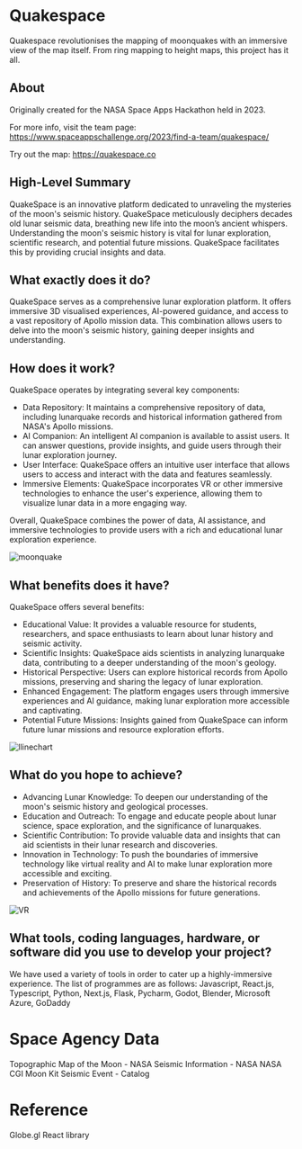 # Quakespace
Quakespace revolutionises the mapping of moonquakes with an immersive view of the map itself. From ring mapping to height maps, this project has it all.

## About
Originally created for the NASA Space Apps Hackathon held in 2023.

For more info, visit the team page: 
https://www.spaceappschallenge.org/2023/find-a-team/quakespace/

Try out the map:
https://quakespace.co

## High-Level Summary
QuakeSpace is an innovative platform dedicated to unraveling the mysteries of the moon's seismic history. QuakeSpace meticulously deciphers decades old lunar seismic data, breathing new life into the moon’s ancient whispers. Understanding the moon's seismic history is vital for lunar exploration, scientific research, and potential future missions. QuakeSpace facilitates this by providing crucial insights and data.

## What exactly does it do?
QuakeSpace serves as a comprehensive lunar exploration platform. It offers immersive 3D visualised experiences, AI-powered guidance, and access to a vast repository of Apollo mission data. This combination allows users to delve into the moon's seismic history, gaining deeper insights and understanding.

## How does it work?
QuakeSpace operates by integrating several key components:

- Data Repository: It maintains a comprehensive repository of data, including lunarquake records and historical information gathered from NASA's Apollo missions.
- AI Companion: An intelligent AI companion is available to assist users. It can answer questions, provide insights, and guide users through their lunar exploration journey.
- User Interface: QuakeSpace offers an intuitive user interface that allows users to access and interact with the data and features seamlessly.
- Immersive Elements: QuakeSpace incorporates VR or other immersive technologies to enhance the user's experience, allowing them to visualize lunar data in a more engaging way.

Overall, QuakeSpace combines the power of data, AI assistance, and immersive technologies to provide users with a rich and educational lunar exploration experience.

![moonquake](https://github.com/heyzaib/quakespace/assets/95955709/7328e3a6-f214-44f0-932c-d07ba309ad28)

## What benefits does it have?
QuakeSpace offers several benefits:

- Educational Value: It provides a valuable resource for students, researchers, and space enthusiasts to learn about lunar history and seismic activity.
- Scientific Insights: QuakeSpace aids scientists in analyzing lunarquake data, contributing to a deeper understanding of the moon's geology.
- Historical Perspective: Users can explore historical records from Apollo missions, preserving and sharing the legacy of lunar exploration.
- Enhanced Engagement: The platform engages users through immersive experiences and AI guidance, making lunar exploration more accessible and captivating.
- Potential Future Missions: Insights gained from QuakeSpace can inform future lunar missions and resource exploration efforts.

![llinechart](https://github.com/heyzaib/quakespace/assets/95955709/d079d143-bb5e-4dd9-bb9a-243615c66a26)

## What do you hope to achieve?
- Advancing Lunar Knowledge: To deepen our understanding of the moon's seismic history and geological processes.
- Education and Outreach: To engage and educate people about lunar science, space exploration, and the significance of lunarquakes.
- Scientific Contribution: To provide valuable data and insights that can aid scientists in their lunar research and discoveries.
- Innovation in Technology: To push the boundaries of immersive technology like virtual reality and AI to make lunar exploration more accessible and exciting.
- Preservation of History: To preserve and share the historical records and achievements of the Apollo missions for future generations.

![VR](https://github.com/heyzaib/quakespace/assets/95955709/d1ced5e8-6a8d-4474-b55c-b2521e0d0696)

## What tools, coding languages, hardware, or software did you use to develop your project?
We have used a variety of tools in order to cater up a highly-immersive experience. The list of programmes are as follows:
Javascript, React.js, Typescript, Python, Next.js, Flask, Pycharm, Godot, Blender, Microsoft Azure, GoDaddy

# Space Agency Data
Topographic Map of the Moon - NASA
Seismic Information - NASA
NASA CGI Moon Kit
Seismic Event - Catalog

# Reference
Globe.gl React library


